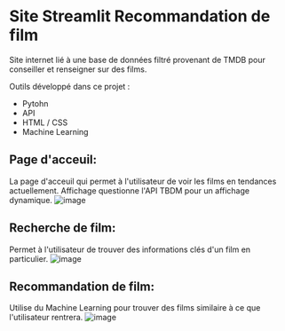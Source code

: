 # Site Streamlit Recommandation de film
Site internet lié à une base de données filtré provenant de TMDB pour conseiller et renseigner sur des films.

Outils développé dans ce projet :
  - Pytohn
  - API
  - HTML / CSS
  - Machine Learning

## Page d'acceuil:
La page d'acceuil qui permet à l'utilisateur de voir les films en tendances actuellement. Affichage questionne l'API TBDM pour un affichage dynamique.
![image](https://github.com/GrFeg/site_recommandation_film/assets/161335358/91bde886-285d-409a-92df-9b4858676011)

## Recherche de film:
Permet à l'utilisateur de trouver des informations clés d'un film en particulier.
![image](https://github.com/GrFeg/site_recommandation_film/assets/161335358/30e75b88-a9a0-4266-95f3-920e363013f1)

## Recommandation de film:
Utilise du Machine Learning pour trouver des films similaire à ce que l'utilisateur rentrera.
![image](https://github.com/GrFeg/site_recommandation_film/assets/161335358/405d1350-6a17-404e-813d-94a1e639b89b)
